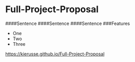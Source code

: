 # Full-Project-Proposal
####Sentence
####Sentence
####Sentence
###Features
* One
* Two
* Three

https://kierusse.github.io/Full-Project-Proposal

